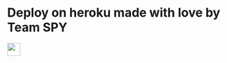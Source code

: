 
 
# Deploy on heroku made with love by Team SPY


<a href="https://dashboard.heroku.com/new?template=https://github.com/devgaganin/ankitsrc/)">
     <img height="30px" src="https://img.shields.io/badge/Deploy%20To%20Heroku-blueviolet?style=for-the-badge&logo=heroku">
  </a>
